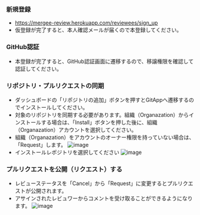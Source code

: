 ### 新規登録
  * https://mergee-review.herokuapp.com/reviewees/sign_up
  * 仮登録が完了すると、本人確認メールが届くので本登録してください。

### GitHub認証
  * 本登録が完了すると、GitHub認証画面に遷移するので、移譲権限を確認して認証してください。

### リポジトリ・プルリクエストの同期
  * ダッシュボードの「リポジトリの追加」ボタンを押すとGitAppへ遷移するのでインストールしてください。
  * 対象のリポジトリを同期する必要があります。組織（Organazation）からインストールする場合は、「Install」ボタンを押した後に、組織（Organazation）アカウントを選択してください。
  * 組織（Organazation）をアカウントのオーナー権限を持っていない場合は、「Request」します。
  ![image](https://i.imgur.com/hdFDig8.png)
  * インストールレポジトリを選択してください
  ![image](https://i.imgur.com/vhPXydr.png)
### プルリクエストを公開（リクエスト）する
  * レビューステータスを「Cancel」から「Request」に変更するとプルリクエストが公開されます。
  * アサインされたレビュワーからコメントを受け取ることができるようになります。
  ![image](https://i.imgur.com/dHf8nX8.png)
